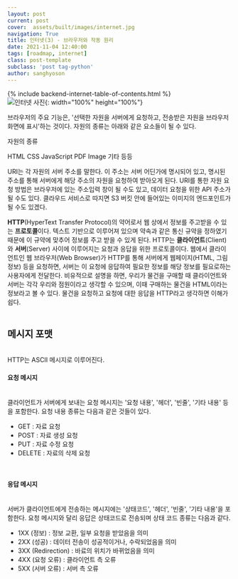 ```yaml
---
layout: post
current: post
cover:  assets/built/images/internet.jpg
navigation: True
title: 인터넷(3) - 브라우저와 작동 원리
date: 2021-11-04 12:40:00
tags: [roadmap, internet]
class: post-template
subclass: 'post tag-python'
author: sanghyoson
---
```

{% include backend-internet-table-of-contents.html %}
<br/>
![인터넷 사진](../assets/built/images/internet.jpg){: width="100%" height="100%"}

브라우저의 주요 기능은, '선택한 자원을 서버에게 요청하고, 전송받은 자원을 브라우저 화면에 표시'하는 것이다.
자원의 종류는 아래와 같은 요소들이 될 수 있다.

자원의 종류

HTML
CSS
JavaScript
PDF
Image
기타 등등

URI는 각 자원의 서버 주소를 말한다. 이 주소는 서버 어딘가에 명시되어 있고, 명시된 주소를 통해 서버에게 해당 주소의 자원을 요청하여 받아오게 된다.
URI를 통한 자원 요청 방법은 브라우저에 있는 주소입력 창이 될 수도 있고, 데이터 요청을 위한 API 주소가 될 수도 있다. 클라우드 서비스로 따지면 S3 버킷 안에 들어있는 이미지의 엔드포인트가 될 수도 있겠다.
















**HTTP**(HyperText Transfer Protocol)의 약어로서 웹 상에서 정보를 주고받을 수 있는 **프로토콜**이다. 텍스트 기반으로 이루어져 있으며 약속과 같은 통신 규약을 정하였기 때문에 이 규약에 맞추어 정보를 주고 받을 수 있게 된다.
HTTP는 **클라이언트**(Client)와 **서버**(Server) 사이에 이루어지는 요청과 응답을 위한 프로토콜이다. 웹에서 클라이언트인 웹 브라우저(Web Browser)가 HTTP를 통해 서버에게 웹페이지(HTML, 그림 정보) 등을 요청하면, 서버는 이 요청에 응답하여 필요한 정보를 해당 정보를 필요로하는 사용자에게 전달한다. 비유적으로 설명을 하면, 우리가 물건을 구매할 때 클라이언트와 서버는 각각 우리와 점원이라고 생각할 수 있으며, 이때 구매하는 물건을 HTML이라는 정보라고 볼 수 있다. 물건을 요청하고 요청에 대한 응답을 HTTP라고 생각하면 이해가 쉽다.
<br/>
<br/>

<h2>메시지 포맷</h2>
<br/>
HTTP는 ASCII 메시지로 이루어진다.
<h4>요청 메시지</h4>
<br/>
클라이언트가 서버에게 보내는 요청 메시지는 '요청 내용', '헤더', '빈줄', '기타 내용' 등을 포함한다.
요청 내용 종류는 다음과 같은 것들이 있다.

<ul class = 'data-contents'>
    <li>GET : 자료 요청</li>
    <li>POST : 자료 생성 요청</li>
    <li>PUT : 자료 수정 요청</li>
    <li>DELETE : 자료의 삭제 요청</li>
</ul>
<br/>
<h4>응답 메시지</h4>
<br/>
서버가 클라이언트에게 전송하는 메시지에는 '상태코드', '헤더', '빈줄', '기타 내용'을 포함한다.
요청 메시지와 달리 응답은 상태코드로 전송되며 상태 코드 종류는 다음과 같다.

<ul class = 'data-contents'>
    <li>1XX (정보) : 정보 교환, 일부 요청을 받았음을 의미</li>
    <li>2XX (성공) : 데이터 전송이 성공적이거나, 수락되었음을 의미</li>
    <li>3XX (Redirection) : 바료의 위치가 바뀌었음을 의미</li>
    <li>4XX (요청 오류) : 클라이언트 측 오류</li>
    <li>5XX (서버 오류) : 서버 측 오류</li>
</ul>
